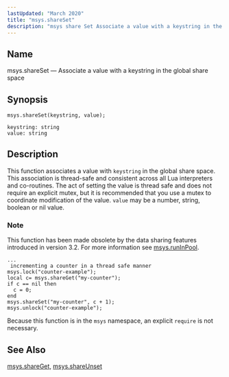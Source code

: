 ```yaml
---
lastUpdated: "March 2020"
title: "msys.shareSet"
description: "msys share Set Associate a value with a keystring in the global share space msys share Set keystring value This function associates a value with keystring in the global share space This association is thread safe and consistent across all Lua interpreters and co routines The act of setting the..."
---
```


<a name="lua.ref.msys.shareSet"></a> 
## Name

msys.shareSet — Associate a value with a keystring in the global share space

<a name="idp24735712"></a> 
## Synopsis

`msys.shareSet(keystring, value);`

```
keystring: string
value: string
```
<a name="idp24738416"></a> 
## Description

This function associates a value with `keystring` in the global share space. This association is thread-safe and consistent across all Lua interpreters and co-routines. The act of setting the value is thread safe and does not require an explicit mutex, but it is recommended that you use a mutex to coordinate modification of the value. `value` may be a number, string, boolean or nil value.

### Note

This function has been made obsolete by the data sharing features introduced in version 3.2\. For more information see [msys.runInPool](/momentum/3/3-reference/3-reference-lua-ref-msys-runinpool).

<a name="lua.ref.msys.shareSet.example"></a> 


```
...
 incrementing a counter in a thread safe manner
msys.lock("counter-example");
local c= msys.shareGet("my-counter");
if c == nil then
  c = 0;
end
msys.shareSet("my-counter", c + 1);
msys.unlock("counter-example");
```

Because this function is in the `msys` namespace, an explicit `require` is not necessary.

<a name="idp24746624"></a> 
## See Also

[msys.shareGet](/momentum/3/3-reference/lua-ref-msys-share-get), [msys.shareUnset](/momentum/3/3-reference/lua-ref-msys-share-unset)